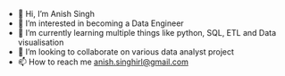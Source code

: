 - 👋 Hi, I’m Anish Singh
- 👀 I’m interested in becoming a Data Engineer
- 🌱 I’m currently learning multiple things like python, SQL, ETL and Data visualisation
- 💞️ I’m looking to collaborate on various data analyst project
- 📫 How to reach me anish.singhirl@gmail.com

<!---
anish0411/anish0411 is a ✨ special ✨ repository because its `README.md` (this file) appears on your GitHub profile.
You can click the Preview link to take a look at your changes.
--->
